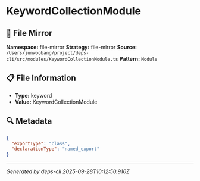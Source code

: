 # KeywordCollectionModule

## 📄 File Mirror

**Namespace:** file-mirror
**Strategy:** file-mirror
**Source:** `/Users/junwoobang/project/deps-cli/src/modules/KeywordCollectionModule.ts`
**Pattern:** `Module`

## 📋 File Information

- **Type:** keyword
- **Value:** KeywordCollectionModule

## 🔍 Metadata

```json
{
  "exportType": "class",
  "declarationType": "named_export"
}
```

---
*Generated by deps-cli 2025-09-28T10:12:50.910Z*
